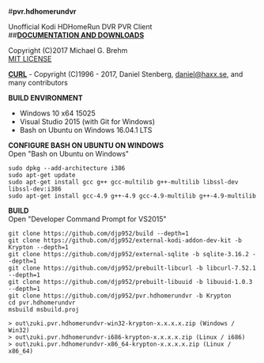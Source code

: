 #__pvr.hdhomerundvr__  

Unofficial Kodi HDHomeRun DVR PVR Client   
##[__DOCUMENTATION AND DOWNLOADS__](https://github.com/djp952/pvr.hdhomerundvr/wiki)   
   
Copyright (C)2017 Michael G. Brehm    
[MIT LICENSE](https://opensource.org/licenses/MIT)   
   
[__CURL__](https://curl.haxx.se/) - Copyright (C)1996 - 2017, Daniel Stenberg, daniel@haxx.se, and many contributors   
   
**BUILD ENVIRONMENT**  
* Windows 10 x64 15025   
* Visual Studio 2015 (with Git for Windows)   
* Bash on Ubuntu on Windows 16.04.1 LTS   
   
**CONFIGURE BASH ON UBUNTU ON WINDOWS**   
Open "Bash on Ubuntu on Windows"   
```
sudo dpkg --add-architecture i386
sudo apt-get update
sudo apt-get install gcc g++ gcc-multilib g++-multilib libssl-dev libssl-dev:i386
sudo apt-get install gcc-4.9 g++-4.9 gcc-4.9-multilib g++-4.9-multilib
```
   
**BUILD**   
Open "Developer Command Prompt for VS2015"   
```
git clone https://github.com/djp952/build --depth=1
git clone https://github.com/djp952/external-kodi-addon-dev-kit -b Krypton --depth=1
git clone https://github.com/djp952/external-sqlite -b sqlite-3.16.2 --depth=1
git clone https://github.com/djp952/prebuilt-libcurl -b libcurl-7.52.1 --depth=1
git clone https://github.com/djp952/prebuilt-libuuid -b libuuid-1.0.3 --depth=1
git clone https://github.com/djp952/pvr.hdhomerundvr -b Krypton
cd pvr.hdhomerundvr
msbuild msbuild.proj

> out\zuki.pvr.hdhomerundvr-win32-krypton-x.x.x.x.zip (Windows / Win32)
> out\zuki.pvr.hdhomerundvr-i686-krypton-x.x.x.x.zip (Linux / i686)
> out\zuki.pvr.hdhomerundvr-x86_64-krypton-x.x.x.x.zip (Linux / x86_64)
```
